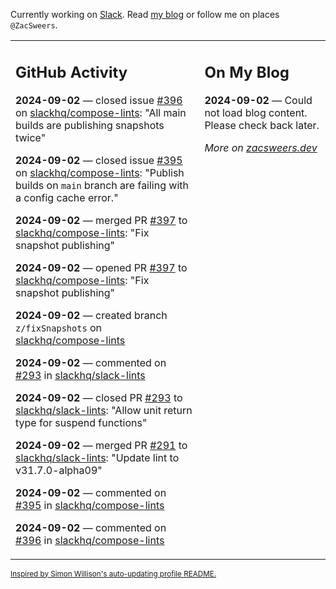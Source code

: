Currently working on [Slack](https://slack.com/). Read [my blog](https://zacsweers.dev/) or follow me on places `@ZacSweers`.

<table><tr><td valign="top" width="60%">

## GitHub Activity
<!-- githubActivity starts -->
**2024-09-02** — closed issue [#396](https://github.com/slackhq/compose-lints/issues/396) on [slackhq/compose-lints](https://github.com/slackhq/compose-lints): "All main builds are publishing snapshots twice"

**2024-09-02** — closed issue [#395](https://github.com/slackhq/compose-lints/issues/395) on [slackhq/compose-lints](https://github.com/slackhq/compose-lints): "Publish builds on `main` branch are failing with a config cache error."

**2024-09-02** — merged PR [#397](https://github.com/slackhq/compose-lints/pull/397) to [slackhq/compose-lints](https://github.com/slackhq/compose-lints): "Fix snapshot publishing"

**2024-09-02** — opened PR [#397](https://github.com/slackhq/compose-lints/pull/397) to [slackhq/compose-lints](https://github.com/slackhq/compose-lints): "Fix snapshot publishing"

**2024-09-02** — created branch `z/fixSnapshots` on [slackhq/compose-lints](https://github.com/slackhq/compose-lints)

**2024-09-02** — commented on [#293](https://github.com/slackhq/slack-lints/pull/293#issuecomment-2325224557) in [slackhq/slack-lints](https://github.com/slackhq/slack-lints)

**2024-09-02** — closed PR [#293](https://github.com/slackhq/slack-lints/pull/293) to [slackhq/slack-lints](https://github.com/slackhq/slack-lints): "Allow unit return type for suspend functions"

**2024-09-02** — merged PR [#291](https://github.com/slackhq/slack-lints/pull/291) to [slackhq/slack-lints](https://github.com/slackhq/slack-lints): "Update lint to v31.7.0-alpha09"

**2024-09-02** — commented on [#395](https://github.com/slackhq/compose-lints/issues/395#issuecomment-2325218495) in [slackhq/compose-lints](https://github.com/slackhq/compose-lints)

**2024-09-02** — commented on [#396](https://github.com/slackhq/compose-lints/issues/396#issuecomment-2325218168) in [slackhq/compose-lints](https://github.com/slackhq/compose-lints)
<!-- githubActivity ends -->
</td><td valign="top" width="40%">

## On My Blog
<!-- blog starts -->
**2024-09-02** — Could not load blog content. Please check back later.
<!-- blog ends -->
_More on [zacsweers.dev](https://zacsweers.dev/)_
</td></tr></table>

<sub><a href="https://simonwillison.net/2020/Jul/10/self-updating-profile-readme/">Inspired by Simon Willison's auto-updating profile README.</a></sub>